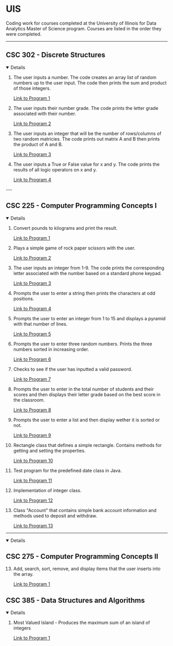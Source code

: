 # UIS
Coding work for courses completed at the University of Illinois for Data Analytics Master of Science program. Courses are listed in the order they were completed.

---

## CSC 302 - Discrete Structures

<details open>

1. The user inputs a number. The code creates an array list of random numbers up to the user input. The code then prints the sum and product of those integers.

    [Link to Program 1](https://github.com/carissa406/Discrete-Structures/blob/master/Discrete%20Structures/HICKS%20Program%201.java)

2. The user inputs their number grade. The code prints the letter grade associated with their number.

    [Link to Program 2](https://github.com/carissa406/Discrete-Structures/blob/master/Discrete%20Structures/HICKS%20Program%202.java)

3. The user inputs an integer that will be the number of rows/columns of two random matricies. The code prints out matrix A and B then prints the product of A and B.

    [Link to Program 3](https://github.com/carissa406/Discrete-Structures/blob/master/Discrete%20Structures/HICKS%20Program%203.java)

4. The user inputs a True or False value for x and y. The code prints the results of all logic operators on x and y.

    [Link to Program 4](https://github.com/carissa406/Discrete-Structures/blob/master/Discrete%20Structures/HICKS%20extra%20credit%20.java)

</details>
---

## CSC 225 - Computer Programming Concepts I
<details open>

1. Convert pounds to kilograms and print the result.

    [Link to Program 1](https://github.com/carissa406/Java-1/blob/master/Conversion.java)

2. Plays a simple game of rock paper scissors with the user.

    [Link to Program 2](https://github.com/carissa406/Java-1/blob/master/Game.java)

3. The user inputs an integer from 1-9. The code prints the corresponding letter associated with the number based on a standard phone keypad.
    
    [Link to Program 3](https://github.com/carissa406/Java-1/blob/master/Phone.java)

4. Prompts the user to enter a string then prints the characters at odd positions.

    [Link to Program 4](https://github.com/carissa406/Java-1/blob/master/Odd.java)

5. Prompts the user to enter an integer from 1 to 15 and displays a pyramid with that number of lines.

    [Link to Program 5](https://github.com/carissa406/Java-1/blob/master/Pyramid.java)

6. Prompts the user to enter three random numbers. Prints the three numbers sorted in increasing order.

    [Link to Program 6](https://github.com/carissa406/Java-1/blob/master/Sort.java)

7. Checks to see if the user has inputted a valid password.

    [Link to Program 7](https://github.com/carissa406/Java-1/blob/master/Password.java)

8. Prompts the user to enter in the total number of students and their scores and then displays their letter grade based on the best score in the classroom.

    [Link to Program 8](https://github.com/carissa406/Java-1/blob/master/Grades.java)

9. Prompts the user to enter a list and then display wether it is sorted or not.

    [Link to Program 9](https://github.com/carissa406/Java-1/blob/master/Sorting.java0)

10. Rectangle class that defines a simple rectangle. Contains methods for getting and setting the properties.

    [Link to Program 10](https://github.com/carissa406/Java-1/blob/master/SimpleRectangleTest.java)

11. Test program for the predefined date class in Java.

    [Link to Program 11](https://github.com/carissa406/Java-1/blob/master/DateTest.java)

12. Implementation of integer class.

    [Link to Program 12](https://github.com/carissa406/Java-1/blob/master/MyInteger.java)

13. Class "Account" that contains simple bank account information and methods used to deposit and withdraw.

    [Link to Program 13](https://github.com/carissa406/Java-1/blob/master/Account.java)

</details>
    
---

<details open>

## CSC 275 - Computer Programming Concepts II
13. Add, search, sort, remove, and display items that the user inserts into the array.

    [Link to Program 1](https://github.com/carissa406/Java-2/blob/master/Assignment01Driver.java)

</details>

## CSC 385 - Data Structures and Algorithms

<details open>

1. Most Valued Island - Produces the maximum sum of an island of integers

      [Link to Program 1](https://github.com/carissa406/CSC385/blob/main/Islands.java)

</details>